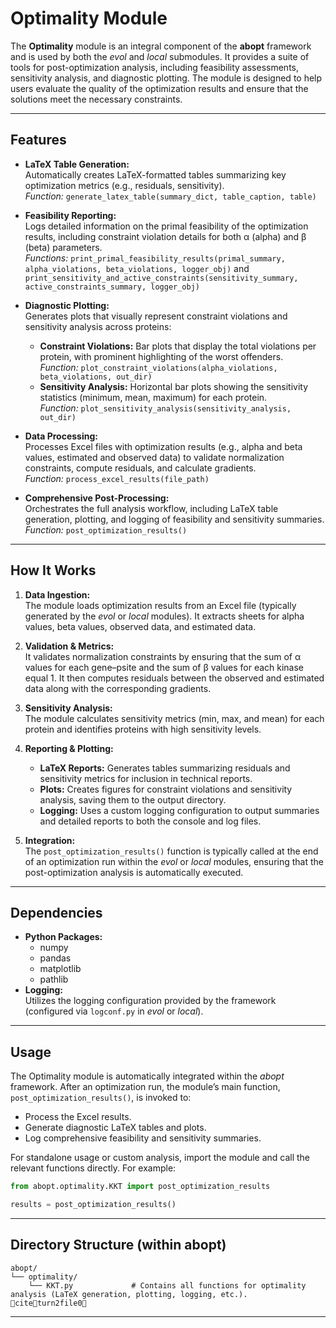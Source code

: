 # Optimality Module 

The **Optimality** module is an integral component of the **abopt** framework and is used by both the *evol* and *local* submodules. It provides a suite of tools for post-optimization analysis, including feasibility assessments, sensitivity analysis, and diagnostic plotting. The module is designed to help users evaluate the quality of the optimization results and ensure that the solutions meet the necessary constraints.

---

## Features

- **LaTeX Table Generation:**  
  Automatically creates LaTeX-formatted tables summarizing key optimization metrics (e.g., residuals, sensitivity).  
  *Function:* `generate_latex_table(summary_dict, table_caption, table)`

- **Feasibility Reporting:**  
  Logs detailed information on the primal feasibility of the optimization results, including constraint violation details for both α (alpha) and β (beta) parameters.  
  *Functions:* `print_primal_feasibility_results(primal_summary, alpha_violations, beta_violations, logger_obj)` and `print_sensitivity_and_active_constraints(sensitivity_summary, active_constraints_summary, logger_obj)`

- **Diagnostic Plotting:**  
  Generates plots that visually represent constraint violations and sensitivity analysis across proteins:
  - **Constraint Violations:** Bar plots that display the total violations per protein, with prominent highlighting of the worst offenders.  
    *Function:* `plot_constraint_violations(alpha_violations, beta_violations, out_dir)`
  - **Sensitivity Analysis:** Horizontal bar plots showing the sensitivity statistics (minimum, mean, maximum) for each protein.  
    *Function:* `plot_sensitivity_analysis(sensitivity_analysis, out_dir)`

- **Data Processing:**  
  Processes Excel files with optimization results (e.g., alpha and beta values, estimated and observed data) to validate normalization constraints, compute residuals, and calculate gradients.  
  *Function:* `process_excel_results(file_path)`

- **Comprehensive Post-Processing:**  
  Orchestrates the full analysis workflow, including LaTeX table generation, plotting, and logging of feasibility and sensitivity summaries.  
  *Function:* `post_optimization_results()`

---

## How It Works

1. **Data Ingestion:**  
   The module loads optimization results from an Excel file (typically generated by the *evol* or *local* modules). It extracts sheets for alpha values, beta values, observed data, and estimated data.

2. **Validation & Metrics:**  
   It validates normalization constraints by ensuring that the sum of α values for each gene–psite and the sum of β values for each kinase equal 1. It then computes residuals between the observed and estimated data along with the corresponding gradients.

3. **Sensitivity Analysis:**  
   The module calculates sensitivity metrics (min, max, and mean) for each protein and identifies proteins with high sensitivity levels.

4. **Reporting & Plotting:**  
   - **LaTeX Reports:** Generates tables summarizing residuals and sensitivity metrics for inclusion in technical reports.
   - **Plots:** Creates figures for constraint violations and sensitivity analysis, saving them to the output directory.
   - **Logging:** Uses a custom logging configuration to output summaries and detailed reports to both the console and log files.

5. **Integration:**  
   The `post_optimization_results()` function is typically called at the end of an optimization run within the *evol* or *local* modules, ensuring that the post-optimization analysis is automatically executed.

---

## Dependencies

- **Python Packages:**  
  - numpy
  - pandas
  - matplotlib
  - pathlib
- **Logging:**  
  Utilizes the logging configuration provided by the framework (configured via `logconf.py` in *evol* or *local*).

---

## Usage

The Optimality module is automatically integrated within the *abopt* framework. After an optimization run, the module’s main function, `post_optimization_results()`, is invoked to:
- Process the Excel results.
- Generate diagnostic LaTeX tables and plots.
- Log comprehensive feasibility and sensitivity summaries.

For standalone usage or custom analysis, import the module and call the relevant functions directly. For example:

```python
from abopt.optimality.KKT import post_optimization_results

results = post_optimization_results()
```

---

## Directory Structure (within abopt)

```
abopt/
└── optimality/
    └── KKT.py             # Contains all functions for optimality analysis (LaTeX generation, plotting, logging, etc.). citeturn2file0
```

---